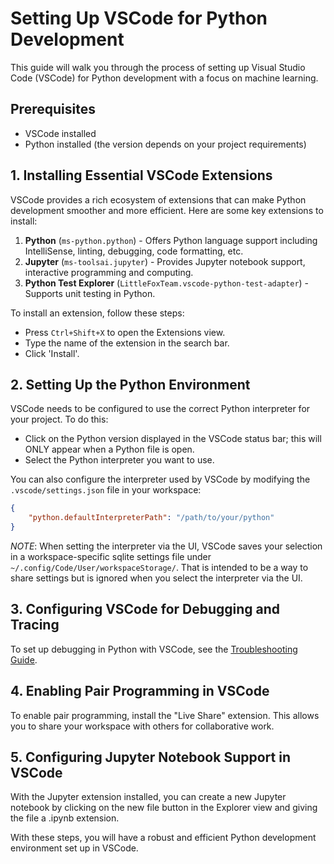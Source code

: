 # Setting Up VSCode for Python Development

This guide will walk you through the process of setting up Visual Studio Code (VSCode) for Python development with a focus on machine learning.

## Prerequisites

- VSCode installed
- Python installed (the version depends on your project requirements)

## 1. Installing Essential VSCode Extensions

VSCode provides a rich ecosystem of extensions that can make Python development smoother and more efficient. Here are some key extensions to install:

1. **Python** (`ms-python.python`) - Offers Python language support including IntelliSense, linting, debugging, code formatting, etc.
2. **Jupyter** (`ms-toolsai.jupyter`) - Provides Jupyter notebook support, interactive programming and computing.
3. **Python Test Explorer** (`LittleFoxTeam.vscode-python-test-adapter`) - Supports unit testing in Python.


To install an extension, follow these steps:

- Press `Ctrl+Shift+X` to open the Extensions view.
- Type the name of the extension in the search bar.
- Click 'Install'.

## 2. Setting Up the Python Environment

VSCode needs to be configured to use the correct Python interpreter for your project. To do this:

- Click on the Python version displayed in the VSCode status bar; this will ONLY appear when a Python file is open.
- Select the Python interpreter you want to use.

You can also configure the interpreter used by VSCode by modifying the `.vscode/settings.json` file in your workspace:

```json
{
    "python.defaultInterpreterPath": "/path/to/your/python"
}
```

*NOTE*: When setting the interpreter via the UI, VSCode saves your selection in a workspace-specific sqlite settings file under `~/.config/Code/User/workspaceStorage/`. That is intended to be a way to share settings but is ignored when you select the interpreter via the UI.

## 3. Configuring VSCode for Debugging and Tracing

To set up debugging in Python with VSCode, see the [Troubleshooting Guide](./troubleshooting.md#visual-studio-codes-debugger).

## 4. Enabling Pair Programming in VSCode

To enable pair programming, install the "Live Share" extension. This allows you to share your workspace with others for collaborative work.

## 5. Configuring Jupyter Notebook Support in VSCode

With the Jupyter extension installed, you can create a new Jupyter notebook by clicking on the new file button in the Explorer view and giving the file a .ipynb extension.

With these steps, you will have a robust and efficient Python development environment set up in VSCode.
